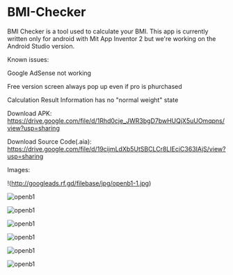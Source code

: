 # BMI-Checker
BMI Checker is a tool used to calculate your BMI. This app is currently written only for android with Mit App Inventor 2 but we're working on the Android Studio version. 

Known issues: 

Google AdSense not working 

Free version screen always pop up even if pro is phurchased

Calculation Result Information has no "normal weight" state

Download APK: https://drive.google.com/file/d/1Rhd0cje_JWR3bgD7bwHUQjX5uUOmqpns/view?usp=sharing

Download Source Code(.aia): https://drive.google.com/file/d/19cijmLdXb5UtSBCLCr8LIEciC363IAjS/view?usp=sharing

Images:

!(http://googleads.rf.gd/filebase/jpg/openb1-1.jpg)

![openb1](http://googleads.rf.gd/filebase/jpg/openb1-1.jpg)

![openb1](http://googleads.rf.gd/filebase/jpg/openb1-2.jpg)

![openb1](http://googleads.rf.gd/filebase/jpg/openb1-3.jpg)

![openb1](http://googleads.rf.gd/filebase/jpg/openb1-4.jpg)

![openb1](http://googleads.rf.gd/filebase/jpg/openb1-5.jpg)

![openb1](http://googleads.rf.gd/filebase/jpg/openb1-6.jpg)
